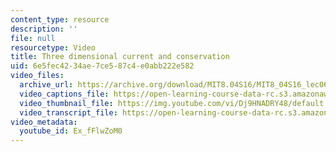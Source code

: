 ```yaml
---
content_type: resource
description: ''
file: null
resourcetype: Video
title: Three dimensional current and conservation
uid: 6e5fec42-34ae-7ce5-87c4-e0abb222e582
video_files:
  archive_url: https://archive.org/download/MIT8.04S16/MIT8_04S16_lec06_s4_300k.mp4
  video_captions_file: https://open-learning-course-data-rc.s3.amazonaws.com/8-04-quantum-physics-i-spring-2016/a47493f545ce5fabb0728c431598426d_Ex_fFlwZoM0.vtt
  video_thumbnail_file: https://img.youtube.com/vi/Dj9HNADRY48/default.jpg
  video_transcript_file: https://open-learning-course-data-rc.s3.amazonaws.com/8-04-quantum-physics-i-spring-2016/4ad0280b37773ad3bedc95d306583b75_Ex_fFlwZoM0.pdf
video_metadata:
  youtube_id: Ex_fFlwZoM0
---
```

